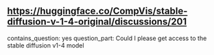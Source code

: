 ## https://huggingface.co/CompVis/stable-diffusion-v-1-4-original/discussions/201

contains_question: yes
question_part: Could I please get access to the stable diffusion v1-4 model